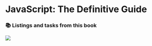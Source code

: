 # JavaScript: The Definitive Guide #

###  :books: Listings and tasks from this book

![](https://images-na.ssl-images-amazon.com/images/I/718DC5KZiZL.jpg)
